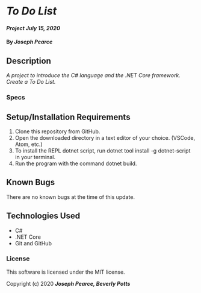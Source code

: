 
# _To Do List_

#### _Project July 15, 2020_

#### By _**Joseph Pearce**_

## Description

_A project to introduce the C# language and the .NET Core framework. Create a To Do List._

### Specs


## Setup/Installation Requirements

1. Clone this repository from GitHub.
2. Open the downloaded directory in a text editor of your choice.
  (VSCode, Atom, etc.)
3. To install the REPL dotnet script, run dotnet tool install -g dotnet-script in your terminal.
4. Run the program with the command dotnet build.

## Known Bugs

There are no known bugs at the time of this update.
 

## Technologies Used

* C#
* .NET Core
* Git and GitHub


### License

This software is licensed under the MIT license.

Copyright (c) 2020 **_Joseph Pearce, Beverly Potts_**